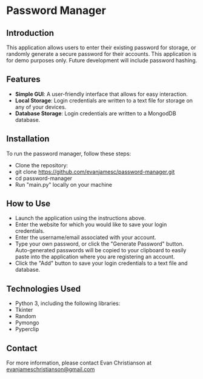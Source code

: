 # Password Manager

## Introduction
This application allows users to enter their existing password for storage, or randomly generate a secure password for their accounts.
This application is for demo purposes only. Future development will include password hashing.

## Features
- **Simple GUI**: A user-friendly interface that allows for easy interaction.
- **Local Storage**: Login credentials are written to a text file for storage on any of your devices.
- **Database Storage**: Login credentials are written to a MongodDB database.

## Installation
To run the password manager, follow these steps:

- Clone the repository:
- git clone https://github.com/evanjamesc/password-manager.git
- cd password-manager
- Run "main.py" locally on your machine

## How to Use
- Launch the application using the instructions above.
- Enter the website for which you would like to save your login credentials.
- Enter the username/email associated with your account.
- Type your own password, or click the "Generate Password" button. Auto-generated passwords will be copied to your clipboard to easily paste into the application where you are registering an account.
- Click the "Add" button to save your login credentials to a text file and database.

## Technologies Used
- Python 3, including the following libraries:
- Tkinter
- Random
- Pymongo
- Pyperclip

## Contact
For more information, please contact Evan Christianson at evanjameschristianson@gmail.com

